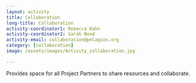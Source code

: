 ```yaml
---
layout: activity
title: Collaboration
long-title: Collaboration
activity-coordinator1: Rebecca Kahn
activity-coordinator2: Sarah Bond
activity-email: collaboration@pelagios.org
category: [collaboration]
image: /assets/images/Activity_collaboration.jpg

---
```


Provides space for all Project Partners to share resources and collaborate.

